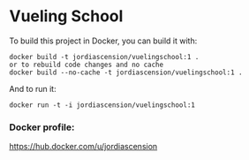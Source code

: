 # Vueling School 

To build this project in Docker, you can build it with:

    docker build -t jordiascension/vuelingschool:1 .
    or to rebuild code changes and no cache
    docker build --no-cache -t jordiascension/vuelingschool:1 .

And to run it:

    docker run -t -i jordiascension/vuelingschool:1

### Docker profile:

https://hub.docker.com/u/jordiascension
